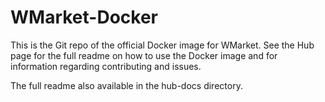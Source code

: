 # WMarket-Docker
This is the Git repo of the official Docker image for WMarket. See the Hub page for the full readme on how to use the Docker image and for information regarding contributing and issues.

The full readme also available in the hub-docs directory.
